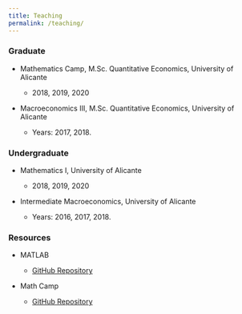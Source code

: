 ```yaml
---
title: Teaching
permalink: /teaching/
---
```


### Graduate

- Mathematics Camp, M.Sc. Quantitative Economics, University of Alicante
  - 2018, 2019, 2020

- Macroeconomics III, M.Sc. Quantitative Economics, University of Alicante
  - Years: 2017, 2018.

### Undergraduate

- Mathematics I, University of Alicante
  - 2018, 2019, 2020

- Intermediate Macroeconomics, University of Alicante
  - Years: 2016, 2017, 2018.

### Resources

- MATLAB
  - [GitHub Repository](https://github.com/rafserqui/matlab-intro)

- Math Camp
  - [GitHub Repository](https://github.com/rafserqui/math-camp)
